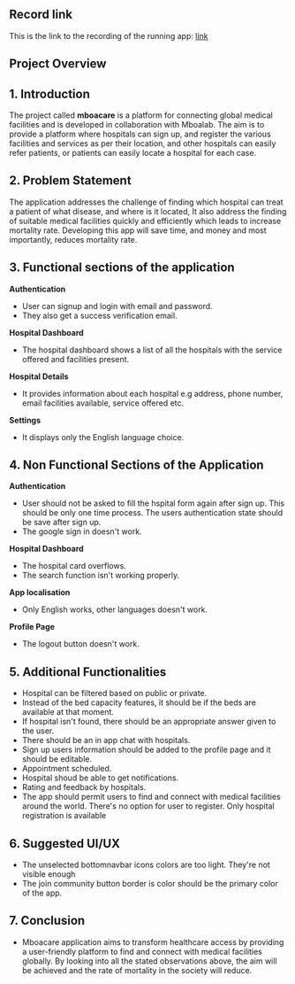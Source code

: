 ##  Record link

This is the link to the recording of the running app:
[link](https://drive.google.com/file/d/1BehuW1quo_Z65r7mOo4nwGqgaEI4pn0C/view?usp=drive_link)

##  Project Overview
## 1. Introduction

The project called **mboacare** is a platform for connecting global medical facilities and is developed in collaboration with Mboalab. The aim is to provide a platform where hospitals can sign up, and register the various facilities and services as per their location, and other hospitals can easily refer patients, or patients can easily locate a hospital for each case.

## 2. Problem Statement
The application addresses the challenge of finding which hospital can treat a patient of what disease, and where is it located, It also address the finding of suitable medical facilities quickly and efficiently which leads to increase mortality rate. Developing this app will save time, and money and most importantly, reduces mortality rate.

## 3. Functional sections of the application

 **Authentication**
 - User can signup and login with email and password. 
 - They also get a success verification email.

 **Hospital Dashboard**

 - The hospital dashboard shows a list of all the hospitals with the service offered and facilities present.

 **Hospital Details**

 - It provides information about each hospital e.g address, phone number,  email facilities available, service offered etc.

 **Settings**
 - It displays only the English language choice.
  

## 4. Non Functional Sections of the Application

 **Authentication**
 - User should not be asked to fill the hspital form again after sign up. This should be only one time process. The users authentication state should be save after sign up.
 - The google sign in doesn't work.

  **Hospital Dashboard**
 - The hospital card overflows.
 - The search function isn't working properly.
 
**App localisation**
 - Only English works, other languages doesn't work.

  **Profile Page**
 - The logout button doesn't work.


## 5. Additional Functionalities
- Hospital can be filtered based on public or private.
- Instead of the bed capacity features, it should be if the beds are available at that moment.
- If hospital isn't found, there should be an appropriate answer given to the user.
- There should be an in app chat with hospitals.
- Sign up users information should be added to the profile page and it should be editable.
- Appointment scheduled.
- Hospital shoud be able to get notifications.
- Rating and feedback by hospitals.
- The app should permit users to find and connect with medical facilities around the world. There's no option for user to register. Only hospital registration is available

## 6. Suggested UI/UX
- The unselected bottomnavbar icons colors are too light. They're not visible enough
- The join community button border is color should be the primary color of the app.

## 7. Conclusion
- Mboacare application aims to transform healthcare access by providing a user-friendly platform to find and connect with medical facilities globally. By looking into all the stated observations above, the aim will be achieved and the rate of mortality in the society will reduce.